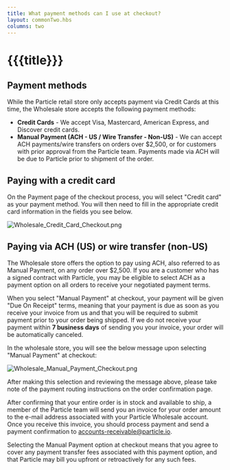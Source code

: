 ```yaml
---
title: What payment methods can I use at checkout?
layout: commonTwo.hbs
columns: two
---
```


# {{{title}}}
## Payment methods

While the Particle retail store only accepts payment via Credit Cards at this time, the Wholesale store accepts the following payment methods:

* **Credit Cards** - We accept Visa, Mastercard, American Express, and Discover credit cards.
* **Manual Payment (ACH - US / Wire Transfer - Non-US)** - We can accept ACH payments/wire transfers on orders over $2,500, or for customers with prior approval from the Particle team. Payments made via ACH will be due to Particle prior to shipment of the order.

## Paying with a credit card

On the Payment page of the checkout process, you will select "Credit card" as your payment method. You will then need to fill in the appropriate credit card information in the fields you see below.

![Wholesale_Credit_Card_Checkout.png](/assets/images/support/Wholesale_Credit_Card_Checkout.png)

## Paying via ACH (US) or wire transfer (non-US)

The Wholesale store offers the option to pay using ACH, also referred to as Manual Payment, on any order over $2,500\. If you are a customer who has a signed contract with Particle, you may be eligible to select ACH as a payment option on all orders to receive your negotiated payment terms.

When you select "Manual Payment" at checkout, your payment will be given "Due On Receipt" terms, meaning that your payment is due as soon as you receive your invoice from us and that you will be required to submit payment prior to your order being shipped. If we do not receive your payment within **7 business days** of sending you your invoice, your order will be automatically canceled.

In the wholesale store, you will see the below message upon selecting "Manual Payment" at checkout:

![Wholesale_Manual_Payment_Checkout.png](/assets/images/support/Wholesale_Manual_Payment_Checkout.png)

After making this selection and reviewing the message above, please take note of the payment routing instructions on the order confirmation page. 

After confirming that your entire order is in stock and available to ship, a member of the Particle team will send you an invoice for your order amount to the e-mail address associated with your Particle Wholesale account. Once you receive this invoice, you should process payment and send a payment confirmation to [accounts-receivable@particle.io](mailto:accounts-receivable@particle.io).

Selecting the Manual Payment option at checkout means that you agree to cover any payment transfer fees associated with this payment option, and that Particle may bill you upfront or retroactively for any such fees. 
